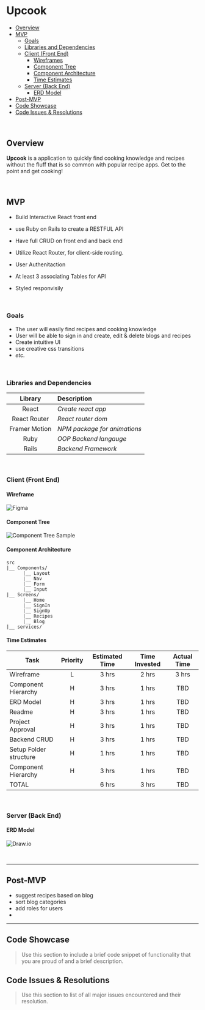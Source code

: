 # Upcook

- [Overview](#overview)
- [MVP](#mvp)
  - [Goals](#goals)
  - [Libraries and Dependencies](#libraries-and-dependencies)
  - [Client (Front End)](#client-front-end)
    - [Wireframes](#wireframes)
    - [Component Tree](#component-tree)
    - [Component Architecture](#component-architecture)
    - [Time Estimates](#time-estimates)
  - [Server (Back End)](#server-back-end)
    - [ERD Model](#erd-model)
- [Post-MVP](#post-mvp)
- [Code Showcase](#code-showcase)
- [Code Issues & Resolutions](#code-issues--resolutions)

<br>

## Overview

**Upcook** is a application to quickly find cooking knowledge and recipes without the fluff that is so common with popular recipe apps. Get to the point and get cooking!


<br>

## MVP

- Build Interactive React front end
- use Ruby on Rails to create a RESTFUL API 

- Have full CRUD on front end and back end

- Utilize React Router, for client-side routing.

- User Authenitaction

- At least 3 associating Tables for API

- Styled responvisily



<br>

### Goals

- The user will easily find recipes and cooking knowledge
- User will be able to sign in and create, edit & delete blogs and recipes
- Create intuitive UI
- use creative css transitions
- _etc._

<br>

### Libraries and Dependencies


|     Library      | Description                                |
| :--------------: | :----------------------------------------- |
|      React       | _Create react app_ |
|   React Router   | _React router dom_ |
| Framer Motion    | _NPM package for animations_ |
|     Ruby      | _OOP Backend langauge_ |
|  Rails  | _Backend Framework_ |

<br>

### Client (Front End)

#### Wireframe

![Figma](https://res.cloudinary.com/dbdrox2p9/image/upload/v1635817432/upcook/Screen_Shot_2021-11-01_at_8.35.06_PM_ba8y7p.png)




#### Component Tree


![Component Tree Sample](https://res.cloudinary.com/dbdrox2p9/image/upload/v1635817504/upcook/Screen_Shot_2021-11-01_at_8.44.50_PM_uxkmxo.png)

#### Component Architecture

```
src
|__ Components/
      |__ Layout
      |__ Nav
      |__ Form
      |__ Input
|__ Screens/
      |__ Home
      |__ SignIn
      |__ SignUp
      |__ Recipes
      |__ Blog
|__ services/

```

#### Time Estimates

| Task                | Priority | Estimated Time | Time Invested | Actual Time |
| ------------------- | :------: | :------------: | :-----------: | :---------: |
| Wireframe    |    L     |     3 hrs      |     2 hrs     |    3 hrs    |
| Component Hierarchy |    H     |     3 hrs      |     1 hrs     |     TBD     |
| ERD Model |    H     |     3 hrs      |     1 hrs     |     TBD     |
| Readme |    H     |     3 hrs      |     1 hrs     |     TBD     |
| Project Approval |    H     |     3 hrs      |     1 hrs     |     TBD     |
| Backend CRUD |    H     |     3 hrs      |     1 hrs     |     TBD     |
| Setup Folder structure |    H     |     1 hrs      |     1 hrs     |     TBD     |
| Component Hierarchy |    H     |     3 hrs      |     1 hrs     |     TBD     |
| TOTAL               |          |     6 hrs      |     3 hrs     |     TBD     |



<br>

### Server (Back End)

#### ERD Model

![Draw.io](https://res.cloudinary.com/dbdrox2p9/image/upload/v1635817441/upcook/Screen_Shot_2021-11-01_at_8.30.28_PM_bi4uwt.png)



<br>

***

## Post-MVP

- suggest recipes based on blog
- sort blog categories
- add roles for users
- 
***

## Code Showcase

> Use this section to include a brief code snippet of functionality that you are proud of and a brief description.

## Code Issues & Resolutions

> Use this section to list of all major issues encountered and their resolution.
